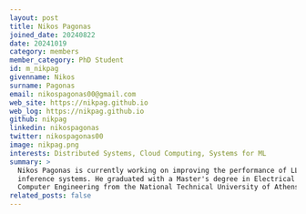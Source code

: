 ```yaml
---
layout: post
title: Nikos Pagonas
joined_date: 20240822
date: 20241019
category: members
member_category: PhD Student
id: m_nikpag
givenname: Nikos
surname: Pagonas
email: nikospagonas00@gmail.com
web_site: https://nikpag.github.io
web_log: https://nikpag.github.io
github: nikpag
linkedin: nikospagonas
twitter: nikospagonas00
image: nikpag.png
interests: Distributed Systems, Cloud Computing, Systems for ML
summary: >
  Nikos Pagonas is currently working on improving the performance of LLM
  inference systems. He graduated with a Master's degree in Electrical and
  Computer Engineering from the National Technical University of Athens.
related_posts: false
---
```

